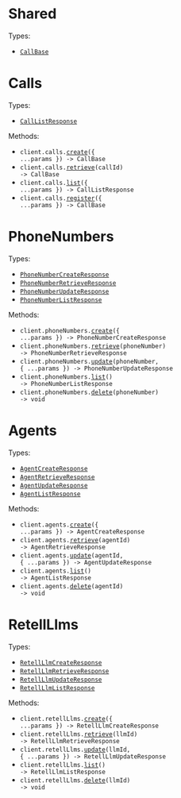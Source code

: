 # Shared

Types:

- <code><a href="./src/resources/shared.ts">CallBase</a></code>

# Calls

Types:

- <code><a href="./src/resources/calls.ts">CallListResponse</a></code>

Methods:

- <code title="post /create-phone-call">client.calls.<a href="./src/resources/calls.ts">create</a>({ ...params }) -> CallBase</code>
- <code title="get /get-call/{call_id}">client.calls.<a href="./src/resources/calls.ts">retrieve</a>(callId) -> CallBase</code>
- <code title="get /list-calls">client.calls.<a href="./src/resources/calls.ts">list</a>({ ...params }) -> CallListResponse</code>
- <code title="post /register-call">client.calls.<a href="./src/resources/calls.ts">register</a>({ ...params }) -> CallBase</code>

# PhoneNumbers

Types:

- <code><a href="./src/resources/phone-numbers.ts">PhoneNumberCreateResponse</a></code>
- <code><a href="./src/resources/phone-numbers.ts">PhoneNumberRetrieveResponse</a></code>
- <code><a href="./src/resources/phone-numbers.ts">PhoneNumberUpdateResponse</a></code>
- <code><a href="./src/resources/phone-numbers.ts">PhoneNumberListResponse</a></code>

Methods:

- <code title="post /create-phone-number">client.phoneNumbers.<a href="./src/resources/phone-numbers.ts">create</a>({ ...params }) -> PhoneNumberCreateResponse</code>
- <code title="get /get-phone-number/{phone_number}">client.phoneNumbers.<a href="./src/resources/phone-numbers.ts">retrieve</a>(phoneNumber) -> PhoneNumberRetrieveResponse</code>
- <code title="patch /update-phone-number/{phone_number}">client.phoneNumbers.<a href="./src/resources/phone-numbers.ts">update</a>(phoneNumber, { ...params }) -> PhoneNumberUpdateResponse</code>
- <code title="get /list-phone-number">client.phoneNumbers.<a href="./src/resources/phone-numbers.ts">list</a>() -> PhoneNumberListResponse</code>
- <code title="delete /delete-phone-number/{phone_number}">client.phoneNumbers.<a href="./src/resources/phone-numbers.ts">delete</a>(phoneNumber) -> void</code>

# Agents

Types:

- <code><a href="./src/resources/agents.ts">AgentCreateResponse</a></code>
- <code><a href="./src/resources/agents.ts">AgentRetrieveResponse</a></code>
- <code><a href="./src/resources/agents.ts">AgentUpdateResponse</a></code>
- <code><a href="./src/resources/agents.ts">AgentListResponse</a></code>

Methods:

- <code title="post /create-agent">client.agents.<a href="./src/resources/agents.ts">create</a>({ ...params }) -> AgentCreateResponse</code>
- <code title="get /get-agent/{agent_id}">client.agents.<a href="./src/resources/agents.ts">retrieve</a>(agentId) -> AgentRetrieveResponse</code>
- <code title="patch /update-agent/{agent_id}">client.agents.<a href="./src/resources/agents.ts">update</a>(agentId, { ...params }) -> AgentUpdateResponse</code>
- <code title="get /list-agents">client.agents.<a href="./src/resources/agents.ts">list</a>() -> AgentListResponse</code>
- <code title="delete /delete-agent/{agent_id}">client.agents.<a href="./src/resources/agents.ts">delete</a>(agentId) -> void</code>

# RetellLlms

Types:

- <code><a href="./src/resources/retell-llms.ts">RetellLlmCreateResponse</a></code>
- <code><a href="./src/resources/retell-llms.ts">RetellLlmRetrieveResponse</a></code>
- <code><a href="./src/resources/retell-llms.ts">RetellLlmUpdateResponse</a></code>
- <code><a href="./src/resources/retell-llms.ts">RetellLlmListResponse</a></code>

Methods:

- <code title="post /create-retell-llm">client.retellLlms.<a href="./src/resources/retell-llms.ts">create</a>({ ...params }) -> RetellLlmCreateResponse</code>
- <code title="get /get-retell-llm/{llm_id}">client.retellLlms.<a href="./src/resources/retell-llms.ts">retrieve</a>(llmId) -> RetellLlmRetrieveResponse</code>
- <code title="patch /update-retell-llm/{llm_id}">client.retellLlms.<a href="./src/resources/retell-llms.ts">update</a>(llmId, { ...params }) -> RetellLlmUpdateResponse</code>
- <code title="get /list-retell-llm">client.retellLlms.<a href="./src/resources/retell-llms.ts">list</a>() -> RetellLlmListResponse</code>
- <code title="delete /delete-retell-llm/{llm_id}">client.retellLlms.<a href="./src/resources/retell-llms.ts">delete</a>(llmId) -> void</code>
